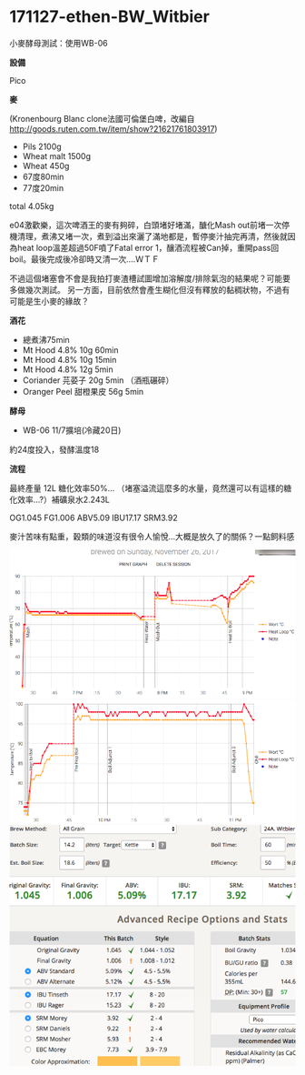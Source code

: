 # 171127-ethen-BW_Witbier

小麥酵母測試：使用WB-06

**設備**

Pico

**麥**

(Kronenbourg Blanc clone法國可倫堡白啤，改編自 <http://goods.ruten.com.tw/item/show?21621761803917>)

* Pils 2100g
* Wheat malt 1500g
* Wheat 450g
* 67度80min
* 77度20min

total 4.05kg

e04激歡樂，這次啤酒王的麥有夠碎，白頭堵好堵滿，醣化Mash out前堵一次停機清理，煮沸又堵一次，煮到溢出來灑了滿地都是，暫停麥汁抽完再清，然後就因為heat loop溫差超過50F噴了Fatal error 1，釀酒流程被Can掉，重開pass回boil。最後完成後冷卻時又清一次....ＷＴＦ

不過這個堵塞會不會是我拍打麥渣槽試圖增加溶解度/排除氣泡的結果呢？可能要多做幾次測試。
另一方面，目前依然會產生糊化但沒有釋放的黏稠狀物，不過有可能是生小麥的緣故？

**酒花**

* 總煮沸75min
* Mt Hood 4.8% 10g 60min
* Mt Hood 4.8% 10g 15min
* Mt Hood 4.8% 12g 5min
* Coriander 芫荽子 20g 5min （酒瓶碾碎）
* Oranger Peel 甜橙果皮 56g 5min

**酵母**
 
* WB-06 11/7擴培(冷藏20日)

約24度投入，發酵溫度18

**流程**

最終產量 12L 糖化效率50%... （堵塞溢流這麼多的水量，竟然還可以有這樣的糖化效率...?）補礦泉水2.243L

OG1.045 FG1.006 ABV5.09 IBU17.17 SRM3.92 

麥汁苦味有點重，穀類的味道沒有很令人愉悅...大概是放久了的關係？一點飼料感

![](../img/test78.png)
![](../img/test79.png)
![](../img/test80.png)